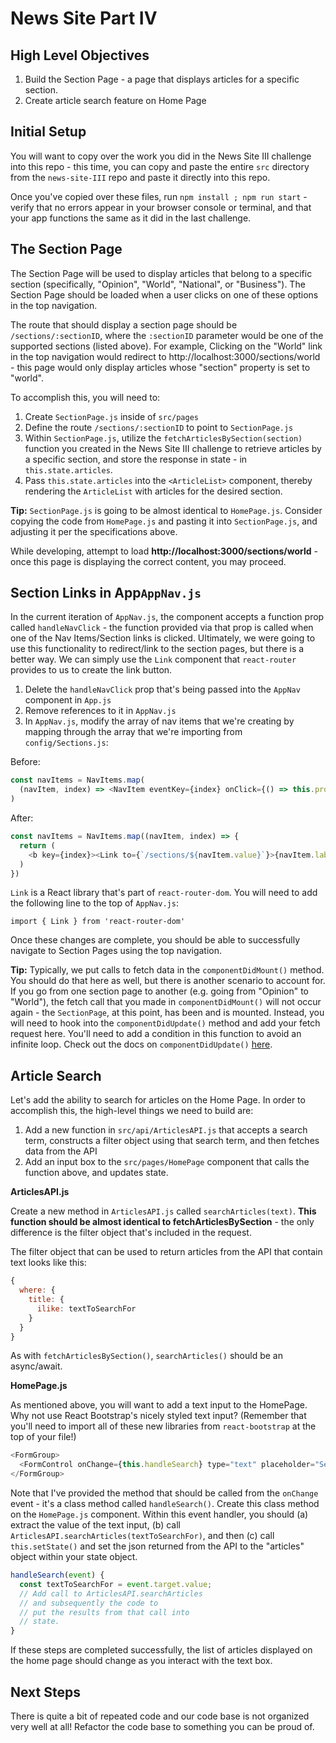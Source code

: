 # News Site Part IV

## High Level Objectives
1. Build the Section Page - a page that displays articles for a specific section.
2. Create article search feature on Home Page 

## Initial Setup
You will want to copy over the work you did in the News Site III challenge into this repo - this time, you can copy and paste the entire `src` directory from the `news-site-III` repo and paste it directly into this repo.

Once you've copied over these files, run `npm install ; npm run start` - verify that no errors appear in your browser console or terminal, and that your app functions the same as it did in the last challenge.

## The Section Page
The Section Page will be used to display articles that belong to a specific section (specifically, "Opinion", "World", "National",  or "Business").  The Section Page should be loaded when a user clicks on one of these options in the top navigation.

The route that should display a section page should be `/sections/:sectionID`, where the `:sectionID` parameter would be one of the supported sections (listed above).  For example, Clicking on the "World" link in the top navigation would redirect to http://localhost:3000/sections/world - this page would only display articles whose "section" property is set to "world".

To accomplish this, you will need to:

1. Create `SectionPage.js` inside of `src/pages`
2. Define the route `/sections/:sectionID` to point to `SectionPage.js`
3. Within `SectionPage.js`, utilize the `fetchArticlesBySection(section)` function you created in the News Site III challenge to retrieve articles by a specific section, and store the response in state - in `this.state.articles`.
4. Pass `this.state.articles` into the `<ArticleList>` component, thereby rendering the `ArticleList` with articles for the desired section.

**Tip:** `SectionPage.js` is going to be almost identical to `HomePage.js`.  Consider copying the code from `HomePage.js` and pasting it into `SectionPage.js`, and adjusting it per the specifications above.

While developing, attempt to load **http://localhost:3000/sections/world** - once this page is displaying the correct content, you may proceed.

## Section Links in App`AppNav.js`
In the current iteration of `AppNav.js`, the component accepts a function prop called `handleNavClick` - the function provided via that prop is called when one of the Nav Items/Section links is clicked.  Ultimately, we were going to use this functionality to redirect/link to the section pages, but there is a better way.  We can simply use the `Link` component that `react-router` provides to us to create the link button.

 1. Delete the `handleNavClick` prop that's being passed into the `AppNav` component in `App.js`
 2. Remove references to it in `AppNav.js`
 3. In `AppNav.js`, modify the array of nav items that we're creating by mapping through the array that we're importing from `config/Sections.js`:

Before: 

```javascript
const navItems = NavItems.map(
  (navItem, index) => <NavItem eventKey={index} onClick={() => this.props.handleNavClick(navItem.value)}>{navItem['label']} </NavItem>
)
```

After:

```javascript
const navItems = NavItems.map((navItem, index) => {
  return (
    <b key={index}><Link to={`/sections/${navItem.value}`}>{navItem.label}</Link></b>
  )
})
```

`Link` is a React library that's part of `react-router-dom`. You will need to add the following line to the top of `AppNav.js`:

```javascipt
import { Link } from 'react-router-dom'
```

Once these changes are complete, you should be able to successfully navigate to Section Pages using the top navigation.

**Tip:** Typically, we put calls to fetch data in the `componentDidMount()` method.  You should do that here as well, but there is another scenario to account for.  If you go from one section page to another (e.g. going from "Opinion" to "World"), the fetch call that you made in `componentDidMount()` will not occur again - the `SectionPage`, at this point, has been and is mounted.  Instead, you will need to hook into the `componentDidUpdate()` method and add your fetch request here. You'll need to add a condition in this function to avoid an infinite loop. Check out the docs on `componentDidUpdate()` [here](https://reactjs.org/docs/react-component.html). 

## Article Search

Let's add the ability to search for articles on the Home Page.  In order to accomplish this, the high-level things we need to build are:

1. Add a new function in `src/api/ArticlesAPI.js` that accepts a search term, constructs a filter object using that search term, and then fetches data from the API
2. Add an input box to the `src/pages/HomePage` component that calls the function above, and updates state.

**ArticlesAPI.js**

Create a new method in `ArticlesAPI.js` called `searchArticles(text)`.  **This function should be almost identical to fetchArticlesBySection** - the only difference is the filter object that's included in the request.

The filter object that can be used to return articles from the API that contain text looks like this:

```javascript
{
  where: {
    title: {
      ilike: textToSearchFor
    }
  }
}
```

As with `fetchArticlesBySection()`, `searchArticles()` should be an async/await.

**HomePage.js**

As mentioned above, you will want to add a text input to the HomePage.  Why not use React Bootstrap's nicely styled text input? (Remember that you'll need to import all of these new libraries from `react-bootstrap` at the top of your file!)

```javascript
<FormGroup>
  <FormControl onChange={this.handleSearch} type="text" placeholder="Search" />
</FormGroup>
```

Note that I've provided the method that should be called from the `onChange` event - it's a class method called `handleSearch()`.  Create this class method on the `HomePage.js` component.  Within this event handler, you should (a) extract the value of the text input, (b) call `ArticlesAPI.searchArticles(textToSearchFor)`, and then (c) call `this.setState()` and set the json returned from the API to the "articles" object within your state object.

```javascript
handleSearch(event) {
  const textToSearchFor = event.target.value;
  // Add call to ArticlesAPI.searchArticles
  // and subsequently the code to 
  // put the results from that call into
  // state.
}
````

If these steps are completed successfully, the list of articles displayed on the home page should change as you interact with the text box.

## Next Steps
There is quite a bit of repeated code and our code base is not organized very well at all! Refactor the code base to something you can be proud of.
